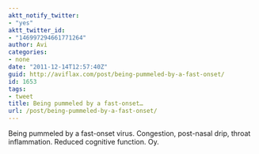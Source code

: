 ```yaml
---
aktt_notify_twitter:
- "yes"
aktt_twitter_id:
- "146997294661771264"
author: Avi
categories:
- none
date: "2011-12-14T12:57:40Z"
guid: http://aviflax.com/post/being-pummeled-by-a-fast-onset/
id: 1653
tags:
- tweet
title: Being pummeled by a fast-onset…
url: /post/being-pummeled-by-a-fast-onset/
---
```

Being pummeled by a fast-onset virus. Congestion, post-nasal drip, throat inflammation. Reduced cognitive function. Oy.